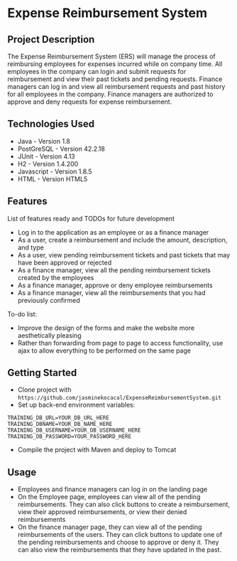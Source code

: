 # Expense Reimbursement System

## Project Description

The Expense Reimbursement System (ERS) will manage the process of reimbursing employees for expenses incurred while on company time. All employees in the company can login and submit requests for reimbursement and view their past tickets and pending requests. Finance managers can log in and view all reimbursement requests and past history for all employees in the company. Finance managers are authorized to approve and deny requests for expense reimbursement.

## Technologies Used

* Java - Version 1.8
* PostGreSQL - Version 42.2.18
* JUnit - Version 4.13
* H2 - Version 1.4.200
* Javascript - Version 1.8.5
* HTML - Version HTML5

## Features

List of features ready and TODOs for future development
* Log in to the application as an employee or as a finance manager
* As a user, create a reimbursement and include the amount, description, and type
* As a user, view pending reimbursement tickets and past tickets that may have been approved or rejected
* As a finance manager, view all the pending reimbursement tickets created by the employees 
* As a finance manager, approve or deny employee reimbursements
* As a finance manager, view all the reimbursements that you had previously confirmed

To-do list:
* Improve the design of the forms and make the website more aesthetically pleasing
* Rather than forwarding from page to page to access functionality, use ajax to allow everything to be performed on the same page

## Getting Started
   
* Clone project with `https://github.com/jasminekocacal/ExpenseReimbursementSystem.git`
* Set up back-end environment variables:
```
TRAINING_DB_URL=YOUR_DB_URL_HERE
TRAINING_DBNAME=YOUR_DB_NAME_HERE
TRAINING_DB_USERNAME=YOUR_DB_USERNAME_HERE
TRAINING_DB_PASSWORD=YOUR_PASSWORD_HERE
```
* Compile the project with Maven and deploy to Tomcat

## Usage

* Employees and finance managers can log in on the landing page
* On the Employee page, employees can view all of the pending reimbursements. They can also click buttons to create a reimbursement, view their approved reimbursements, or view their denied reimbursements
* On the finance manager page, they can view all of the pending reimbursements of the users. They can click buttons to update one of the pending reimbursements and choose to approve or deny it. They can also view the reimbursements that they have updated in the past. 
